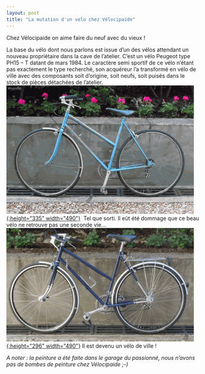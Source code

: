 ```yaml
---
layout: post
title: "La mutation d'un velo chez Vélocipaide"
---
```



Chez Vélocipaide on aime faire du neuf avec du vieux !

La base du vélo dont nous parlons est issue d’un des vélos attendant un nouveau propriétaire dans la cave de l’atelier. C’est un vélo Peugeot type PH15 – T datant de mars 1984. Le caractère semi sportif de ce vélo n’étant pas exactement le type recherché, son acquéreur l’a transformé en vélo de ville avec des composants soit d’origine, soit neufs, soit puisés dans le stock de pièces détachées de l’atelier.
[![](/assets/velo-Peugeot-semi-sportif-type-PH15-T-avant-490x335.png "vélo Peugeot semi sportif type PH15-T avant"){:height="335" width="490"}](/assets/velo-Peugeot-semi-sportif-type-PH15-T-avant.png)
 Tel que sorti. Il eût été dommage que ce beau vélo ne retrouve pas une seconde vie…
[![](/assets/velo-Peugeot-ville-apres-490x296.png "vélo Peugeot ville après"){:height="296" width="490"}](/assets/velo-Peugeot-ville-apres.png)
Il est devenu un vélo de ville !
  
*A noter : la peinture a été faite dans le garage du passionné, nous n’avons pas de bombes de peinture chez Vélocipaide ;-)*

